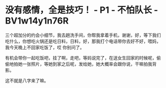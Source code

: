 # 没有感情，全是技巧！ - P1 - 不怕队长 - BV1w14y1n76R

三个超加分的约会小细节，我去趟洗手间，你帮我拿着手机，谢谢，好，等下我们吃什么，你想吃火锅还是吃日料，日料，好，那我打个电话带你去好不好，喂妈，我今天晚上不回家吃饭了，哎 你别问了。

有机会带你一起吃饭吧，挂了啊，走吧，等妈说完了，在送女生回家的时候呢，偷偷地拍她一张照片，等她到家之后呢，发给她，她大概率会跟你说，干嘛拍我背影。

这不就是八字来了嘛。
